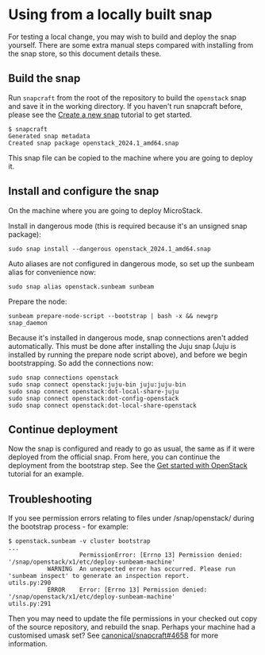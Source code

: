 # Using from a locally built snap

For testing a local change, you may wish to build and deploy the snap yourself.
There are some extra manual steps compared with installing from the snap store,
so this document details these.


## Build the snap

Run `snapcraft` from the root of the repository to build the `openstack` snap and save it in the working directory.  If you haven't run snapcraft before, please see the [Create a new snap](https://snapcraft.io/docs/create-a-new-snap) tutorial to get started.

```
$ snapcraft
Generated snap metadata
Created snap package openstack_2024.1_amd64.snap
```

This snap file can be copied to the machine where you are going to deploy it.

## Install and configure the snap

On the machine where you are going to deploy MicroStack.

Install in dangerous mode (this is required because it's an unsigned snap package):

```
sudo snap install --dangerous openstack_2024.1_amd64.snap
```

Auto aliases are not configured in dangerous mode,
so set up the sunbeam alias for convenience now:

```
sudo snap alias openstack.sunbeam sunbeam
```

Prepare the node:

```
sunbeam prepare-node-script --bootstrap | bash -x && newgrp snap_daemon
```

Because it's installed in dangerous mode, snap connections aren't added automatically.  This must be done after installing the Juju snap (Juju is installed by running the prepare node script above), and before we begin bootstrapping.  So add the connections now:

```
sudo snap connections openstack
sudo snap connect openstack:juju-bin juju:juju-bin
sudo snap connect openstack:dot-local-share-juju
sudo snap connect openstack:dot-config-openstack
sudo snap connect openstack:dot-local-share-openstack
```

## Continue deployment

Now the snap is configured and ready to go as usual, the same as if it were deployed from the official snap.  From here, you can continue the deployment from the bootstrap step.  See the [Get started with OpenStack](https://canonical-openstack.readthedocs-hosted.com/en/latest/tutorial/get-started-with-openstack/) tutorial for an example.

## Troubleshooting

If you see permission errors relating to files under /snap/openstack/ during the bootstrap process - for example:

```
$ openstack.sunbeam -v cluster bootstrap
...
                    PermissionError: [Errno 13] Permission denied: '/snap/openstack/x1/etc/deploy-sunbeam-machine'
           WARNING  An unexpected error has occurred. Please run 'sunbeam inspect' to generate an inspection report.                                              utils.py:290
           ERROR    Error: [Errno 13] Permission denied: '/snap/openstack/x1/etc/deploy-sunbeam-machine'                                                          utils.py:291
```

Then you may need to update the file permissions in your checked out copy of the source repository, and rebuild the snap.  Perhaps your machine had a customised umask set?  See [canonical/snapcraft#4658](https://github.com/canonical/snapcraft/issues/4658) for more information.
